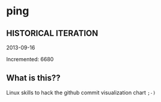 # ping

## HISTORICAL ITERATION
2013-09-16

Incremented: 6680

## What is this?? 
Linux skills to hack the github commit visualization chart `;-)`
